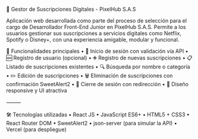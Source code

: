 🎯 Gestor de Suscripciones Digitales - PixelHub S.A.S

Aplicación web desarrollada como parte del proceso de selección para el cargo de Desarrollador Front-End Junior en PixelHub S.A.S. Permite a los usuarios gestionar sus suscripciones a servicios digitales como Netflix, Spotify o Disney+, con una experiencia amigable, modular y funcional.

🚀 Funcionalidades principales
	•	🔐 Inicio de sesión con validación vía API
	•	🆕 Registro de usuario (opcional)
	•	➕ Registro de nuevas suscripciones
	•	📋 Listado de suscripciones existentes
	•	🔍 Búsqueda por nombre o categoría
	•	✏️ Edición de suscripciones
	•	🗑 Eliminación de suscripciones con confirmación SweetAlert2
	•	🚪 Cierre de sesión con redirección
	•	📱 Diseño responsive y UI atractiva

⸻

🛠 Tecnologías utilizadas
	•	React JS
	•	JavaScript ES6+
	•	HTML5 + CSS3
	•	React Router DOM
	•	SweetAlert2
	•	json-server (para simular la API)
	•	Vercel (para despliegue)

